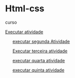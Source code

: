 # Html-css
 curso

<a href="https://mariarita161107.github.io/Html-css/exercicio/exe001">Executar atividade</a>
<ul><a href="https://mariarita161107.github.io/Html-css/exercicio/exe002">executar segunda Atividade</a></ul>
<ul><a href="https://mariarita161107.github.io/Html-css/exercicio/exe003">Executar terceira atividade</a></ul>
<ul><a href="https://mariarita161107.github.io/Html-css/exercicio/exe004">executar quarta atividade</a></ul>
<ul><a href="https://mariarita161107.github.io/Html-css/exercicio/exe005">executar quinta atividade</a></ul>